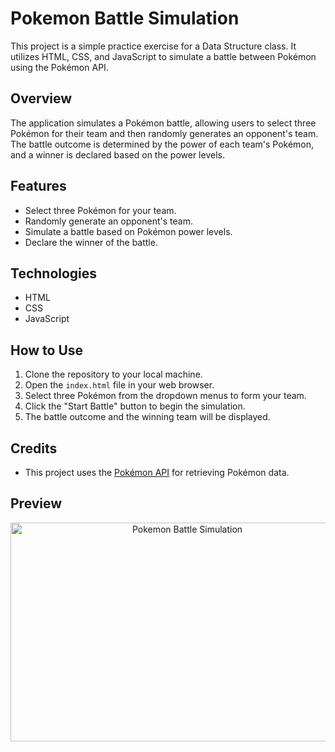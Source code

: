 # Pokemon Battle Simulation

This project is a simple practice exercise for a Data Structure class. It utilizes HTML, CSS, and JavaScript to simulate a battle between Pokémon using the Pokémon API.

## Overview

The application simulates a Pokémon battle, allowing users to select three Pokémon for their team and then randomly generates an opponent's team. The battle outcome is determined by the power of each team's Pokémon, and a winner is declared based on the power levels.

## Features

- Select three Pokémon for your team.
- Randomly generate an opponent's team.
- Simulate a battle based on Pokémon power levels.
- Declare the winner of the battle.

## Technologies

- HTML
- CSS
- JavaScript

## How to Use

1. Clone the repository to your local machine.
2. Open the `index.html` file in your web browser.
3. Select three Pokémon from the dropdown menus to form your team.
4. Click the "Start Battle" button to begin the simulation.
5. The battle outcome and the winning team will be displayed.

## Credits

- This project uses the [Pokémon API](https://pokeapi.co/) for retrieving Pokémon data.

## Preview

<div align="center">
  <img src="video/Preview.gif" alt="Pokemon Battle Simulation" style="width: 550px; height: 350px;">
</div>

